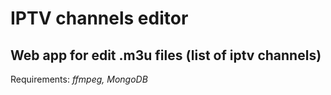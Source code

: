 # IPTV channels editor
## Web app for edit .m3u files (list of iptv channels)

Requirements: _ffmpeg, MongoDB_
